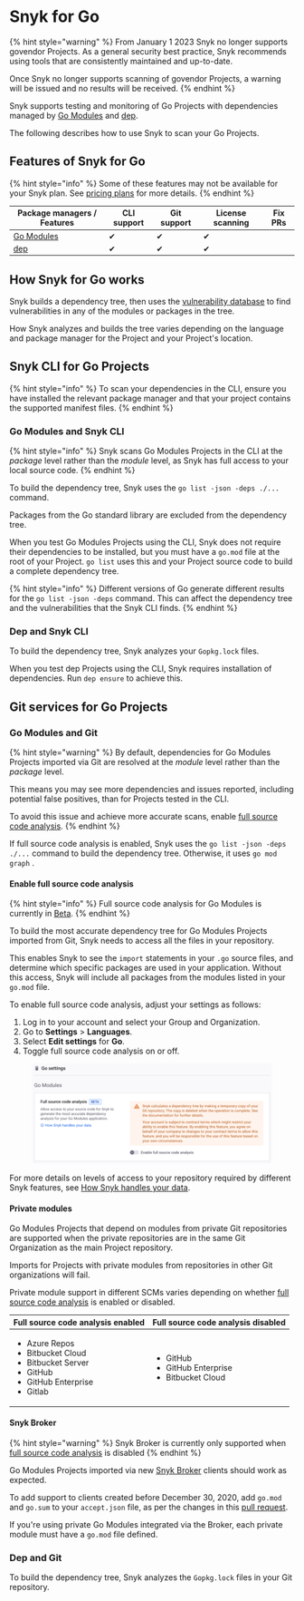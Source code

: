 # Snyk for Go

{% hint style="warning" %}
From January 1 2023 Snyk no longer supports govendor Projects. As a general security best practice, Snyk recommends using tools that are consistently maintained and up-to-date.

Once Snyk no longer supports scanning of govendor Projects, a warning will be issued and no results will be received.
{% endhint %}

Snyk supports testing and monitoring of Go Projects with dependencies managed by [Go Modules](https://golang.org/ref/mod) and [dep](https://github.com/golang/dep).

The following describes how to use Snyk to scan your Go Projects.

## Features of Snyk for Go <a href="#h_01esm3gfnmn0f7art59aek97tm" id="h_01esm3gfnmn0f7art59aek97tm"></a>

{% hint style="info" %}
Some of these features may not be available for your Snyk plan. See [pricing plans](https://snyk.io/plans/) for more details.
{% endhint %}

| Package managers / Features              | CLI support | Git support | License scanning | Fix PRs |
| ---------------------------------------- | ----------- | ----------- | ---------------- | ------- |
| [Go Modules](https://golang.org/ref/mod) | ✔︎          | ✔︎          | ✔︎               |         |
| [dep](https://github.com/golang/dep)     | ✔︎          | ✔︎          | ✔︎               |         |

## **How Snyk for Go works**

Snyk builds a dependency tree, then uses the [vulnerability database](https://snyk.io/vuln) to find vulnerabilities in any of the modules or packages in the tree.

How Snyk analyzes and builds the tree varies depending on the language and package manager for the Project and your Project's location.

## Snyk CLI for Go Projects

{% hint style="info" %}
To scan your dependencies in the CLI, ensure you have installed the relevant package manager and that your project contains the supported manifest files.
{% endhint %}

### **Go Modules and Snyk CLI**

{% hint style="info" %}
Snyk scans Go Modules Projects in the CLI at the _package_ level rather than the _module_ level, as Snyk has full access to your local source code.
{% endhint %}

To build the dependency tree, Snyk uses the `go list -json -deps ./...` command.

Packages from the Go standard library are excluded from the dependency tree.

When you test Go Modules Projects using the CLI, Snyk does not require their dependencies to be installed, but you must have a `go.mod` file at the root of your Project. `go list` uses this and your Project source code to build a complete dependency tree.

{% hint style="info" %}
Different versions of Go generate different results for the `go list -json -deps` command. This can affect the dependency tree and the vulnerabilities that the Snyk CLI finds.
{% endhint %}

### **Dep and Snyk CLI**

To build the dependency tree, Snyk analyzes your `Gopkg.lock` files.

When you test dep Projects using the CLI, Snyk requires installation of dependencies. Run `dep ensure` to achieve this.

## Git services for Go Projects

### **Go Modules and Git**

{% hint style="warning" %}
By default, dependencies for Go Modules Projects imported via Git are resolved at the _module_ level rather than the _package_ level.

This means you may see more dependencies and issues reported, including potential false positives, than for Projects tested in the CLI.

To avoid this issue and achieve more accurate scans, enable [full source code analysis](snyk-for-golang.md#full-source-code-analysis).
{% endhint %}

If full source code analysis is enabled, Snyk uses the `go list -json -deps ./...` command to build the dependency tree. Otherwise, it uses `go mod graph` .

#### Enable full source code analysis

{% hint style="info" %}
Full source code analysis for Go Modules is currently in [Beta](../../../more-info/snyk-feature-release-process.md#open-beta).
{% endhint %}

To build the most accurate dependency tree for Go Modules Projects imported from Git, Snyk needs to access all the files in your repository.

This enables Snyk to see the `import` statements in your `.go` source files, and determine which specific packages are used in your application. Without this access, Snyk will include all packages from the modules listed in your `go.mod` file.

To enable full source code analysis, adjust your settings as follows:

1. Log in to your account and select your Group and Organization.
2. Go to **Settings** > **Languages**.
3. Select **Edit settings** for **Go**.
4. Toggle full source code analysis on or off.

<figure><img src="../../../.gitbook/assets/go-modules-settings.png" alt=""><figcaption></figcaption></figure>

For more details on levels of access to your repository required by different Snyk features, see [How Snyk handles your data](../../../more-info/how-snyk-handles-your-data.md).

#### **Private modules**

Go Modules Projects that depend on modules from private Git repositories are supported when the private repositories are in the same Git Organization as the main Project repository.

Imports for Projects with private modules from repositories in other Git organizations will fail.&#x20;

Private module support in different SCMs varies depending on whether [full source code analysis](snyk-for-golang.md#full-source-code-analysis) is enabled or disabled.

| Full source code analysis enabled                                                                                                      | Full source code analysis disabled                                         |
| -------------------------------------------------------------------------------------------------------------------------------------- | -------------------------------------------------------------------------- |
| <ul><li>Azure Repos</li><li>Bitbucket Cloud</li><li>Bitbucket Server</li><li>GitHub</li><li>GitHub Enterprise</li><li>Gitlab</li></ul> | <ul><li>GitHub</li><li>GitHub Enterprise</li><li>Bitbucket Cloud</li></ul> |

#### **Snyk Broker**

{% hint style="warning" %}
Snyk Broker is currently only supported when [full source code analysis](snyk-for-golang.md#full-source-code-analysis) is disabled
{% endhint %}

Go Modules Projects imported via new [Snyk Broker](https://docs.snyk.io/integrations/snyk-broker/broker-introduction) clients should work as expected.

To add support to clients created before December 30, 2020, add `go.mod` and `go.sum` to your `accept.json` file, as per the changes in this [pull request](https://github.com/snyk/broker/pull/299/files).

If you're using private Go Modules integrated via the Broker, each private module must have a `go.mod` file defined.

### **Dep and Git**

To build the dependency tree, Snyk analyzes the `Gopkg.lock` files in your Git repository.
